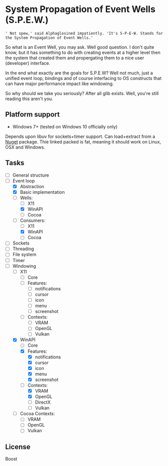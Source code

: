 # System Propagation of Event Wells (S.P.E.W.)

	' Not spew,' said Alphaglosined impatiently. 'It's S-P-E-W. Stands for the System Propagation of Event Wells.'

So what is an Event Well, you may ask. Well good question.
I don't quite know, but it has something to do with creating events at a higher level then the system that created them and propergating them to a nice user (developer) interface.

In the end what exactly are the goals for S.P.E.W?
Well not much, just a unified event loop, bindings and of course interfacing to OS constructs that can have major performance impact like windowing.

So why should we take you seriously? After all glib exists. Well, you're still reading this aren't you.

## Platform support
- Windows 7+ (tested on Windows 10 officially only)

Depends upon libuv for sockets+timer support.
Can load+extract from a [Nuget]() package. Thie linked packed is fat, meaning it should work on Linux, OSX and Windows.

## Tasks

- [ ] General structure
- [ ] Event loop
  - [x] Abstraction
  - [x] Basic implementation
  - [ ] Wells:
    - [ ] X11
    - [x] WinAPI
    - [ ] Cocoa
  - [ ] Consumers:
    - [ ] X11
    - [x] WinAPI
    - [ ] Cocoa
- [ ] Sockets
- [ ] Threading
- [ ] File system
- [ ] Timer
- [ ] Windowing
  - [ ] X11
    - [ ] Core
    - [ ] Features:
       - [ ] notifications
       - [ ] cursor
       - [ ] icon
       - [ ] menu
       - [ ] screenshot
    - [ ] Contexts:
       - [ ] VRAM
       - [ ] OpenGL
       - [ ] Vulkan
  - [x] WinAPI
    - [ ] Core
    - [x] Features:
       - [x] notifications
       - [x] cursor
       - [x] icon
       - [x] menu
       - [x] screenshot
    - [ ] Contexts:
       - [x] VRAM
       - [x] OpenGL
       - [ ] DirectX
       - [ ] Vulkan
  - [ ] Cocoa
    Contexts:
    - [ ] VRAM
    - [ ] OpenGL
    - [ ] Vulkan

## License
Boost
